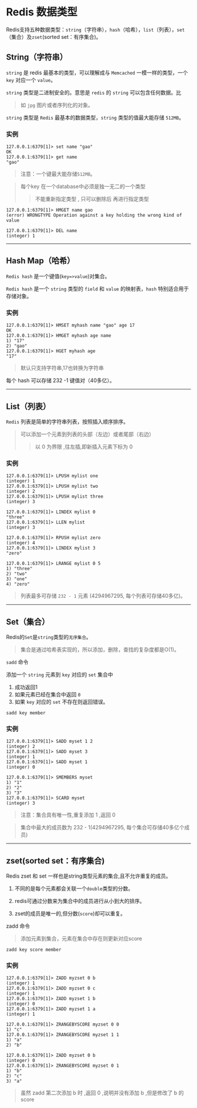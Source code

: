 # Redis 数据类型

Redis支持五种数据类型：`string`（字符串），`hash`（哈希），`list`（列表），`set`（集合）及`zset`(sorted set：有序集合)。

## String（字符串）

`string` 是 redis 最基本的类型，可以理解成与 `Memcached` 一模一样的类型，一个 `key` 对应一个 `value`。

`string` 类型是二进制安全的。意思是 `redis` 的 `string` 可以包含任何数据。比
> 如 `jpg` 图片或者序列化的对象。

`string` 类型是 `Redis` 最基本的数据类型，`string` 类型的值最大能存储 `512MB`。

### 实例

```redis
127.0.0.1:6379[1]> set name "gao"
OK
127.0.0.1:6379[1]> get name
"gao"
```

> 注意：一个键最大能存储`512MB`。

> 每个key 在一个database中必须是独一无二的一个类型
>> 不能重新指定类型 , 只可以删除后 再进行指定类型

```
127.0.0.1:6379[1]> HMGET name gao
(error) WRONGTYPE Operation against a key holding the wrong kind of value

127.0.0.1:6379[1]> DEL name
(integer) 1
```

--------------

## Hash Map（哈希）

`Redis hash` 是一个键值(`key=>value`)对集合。

`Redis hash` 是一个 `string` 类型的 `field` 和 `value` 的映射表，`hash` 特别适合用于存储对象。

### 实例


```redis
127.0.0.1:6379[1]> HMSET myhash name "gao" age 17
OK
127.0.0.1:6379[1]> HMGET myhash age name
1) "17"
2) "gao"
127.0.0.1:6379[1]> HGET myhash age
"17"
```
> 默认只支持字符串,17也转换为字符串

每个 hash 可以存储 232 -1 键值对（40多亿）。

----------------

## List（列表）

`Redis` 列表是简单的字符串列表，按照插入顺序排序。

> 可以添加一个元素到列表的头部（左边）或者尾部（右边）
>> 以 0 为界限 ,往左插,即新插入元素下标为 0 

### 实例

```redis
127.0.0.1:6379[1]> LPUSH mylist one
(integer) 1
127.0.0.1:6379[1]> LPUSH mylist two
(integer) 2
127.0.0.1:6379[1]> LPUSH mylist three
(integer) 3

127.0.0.1:6379[1]> LINDEX mylist 0
"three"
127.0.0.1:6379[1]> LLEN mylist
(integer) 3

127.0.0.1:6379[1]> RPUSH mylist zero
(integer) 4
127.0.0.1:6379[1]> LINDEX mylist 3
"zero"

127.0.0.1:6379[1]> LRANGE mylist 0 5
1) "three"
2) "two"
3) "one"
4) "zero"
```

> 列表最多可存储 `232 - 1` 元素 (4294967295, 每个列表可存储40多亿)。

-------------

## Set（集合）

Redis的`Set`是`string`类型的`无序集合`。

> 集合是通过哈希表实现的，所以添加，删除，查找的复杂度都是O(1)。

`sadd` 命令

添加一个 `string` 元素到 `key` 对应的 `set` 集合中
1. 成功返回1
2. 如果元素已经在集合中返回 `0`
3. 如果 `key` 对应的 `set` 不存在则返回错误。

`sadd key member`

### 实例

```redis
127.0.0.1:6379[1]> SADD myset 1 2
(integer) 2
127.0.0.1:6379[1]> SADD myset 3
(integer) 1
127.0.0.1:6379[1]> SADD myset 1
(integer) 0

127.0.0.1:6379[1]> SMEMBERS myset
1) "1"
2) "2"
3) "3"
127.0.0.1:6379[1]> SCARD myset
(integer) 3
```

> 注意：集合具有唯一性,重复添加 1 ,返回 0

> 集合中最大的成员数为 232 - 1(4294967295, 每个集合可存储40多亿个成员)

--------------

## zset(sorted set：有序集合)

Redis zset 和 set 一样也是string类型元素的集合,且不允许重复的成员。

1. 不同的是每个元素都会关联一个`double`类型的分数。
2. redis可通过分数来为集合中的成员进行从小到大的排序。

3. zset的成员是唯一的,但分数(`score`)却可以重复。

zadd 命令
> 添加元素到集合，元素在集合中存在则更新对应score

`zadd key score member`

### 实例

```redis
127.0.0.1:6379[1]> ZADD myzset 0 b
(integer) 1
127.0.0.1:6379[1]> ZADD myzset 0 c
(integer) 1
127.0.0.1:6379[1]> ZADD myzset 1 b
(integer) 0
127.0.0.1:6379[1]> ZADD myzset 1 a
(integer) 1

127.0.0.1:6379[1]> ZRANGEBYSCORE myzset 0 0
1) "c"
127.0.0.1:6379[1]> ZRANGEBYSCORE myzset 1 1
1) "a"
2) "b"

127.0.0.1:6379[1]> ZADD myzset 0 b
(integer) 0
127.0.0.1:6379[1]> ZRANGEBYSCORE myzset 0 1
1) "b"
2) "c"
3) "a"
```
> 虽然 zadd 第二次添加 b 时 ,返回 0 ,说明并没有添加 b ,但是修改了 b 的 score